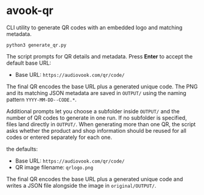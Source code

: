 # avook-qr

CLI utility to generate QR codes with an embedded logo and matching metadata.

```
python3 generate_qr.py
```

The script prompts for QR details and metadata. Press **Enter** to accept
the default base URL:

- Base URL: `https://audiovook.com/qr/code/`

The final QR encodes the base URL plus a generated unique code. The PNG and
its matching JSON metadata are saved in `OUTPUT/` using the naming pattern
`YYYY-MM-DD--CODE.*`.

Additional prompts let you choose a subfolder inside `OUTPUT/` and the
number of QR codes to generate in one run. If no subfolder is specified,
files land directly in `OUTPUT/`. When generating more than one QR, the
script asks whether the product and shop information should be reused for
all codes or entered separately for each one.

the defaults:

- Base URL: `https://audiovook.com/qr/code/`
- QR image filename: `qrlogo.png`

The final QR encodes the base URL plus a generated unique code and writes a
JSON file alongside the image in `original/OUTPUT/`.
